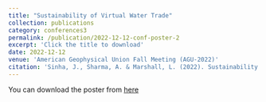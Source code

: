 ```yaml
---
title: "Sustainability of Virtual Water Trade"
collection: publications
category: conferences3
permalink: /publication/2022-12-12-conf-poster-2
excerpt: 'Click the title to download'
date: 2022-12-12
venue: 'American Geophysical Union Fall Meeting (AGU-2022)'
citation: 'Sinha, J., Sharma, A. & Marshall, L. (2022). Sustainability of Virtual Water Trade. American Geophysical Union Fall Meeting (AGU-2022), 12-16 December 2022, Chicago, Illinois.'
---
```

You can download the poster from [here](https://www.researchgate.net/publication/385560768_POSTER_AGU_IPOSTER)
